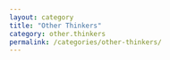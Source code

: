 ```yaml
---
layout: category
title: "Other Thinkers"
category: other.thinkers
permalink: /categories/other-thinkers/
---
```

